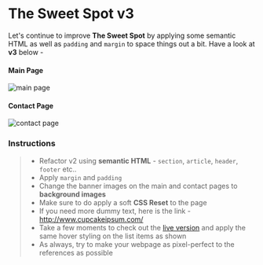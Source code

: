  # The Sweet Spot v3

Let's continue to improve **The Sweet Spot** by applying some semantic HTML as well as `padding` and `margin` to space things out a bit. Have a look at **v3** below -

#### Main Page

![main page](images/main.png)

#### Contact Page

![contact page](images/contact.png)

### Instructions

> - Refactor v2 using **semantic HTML** - `section`, `article`, `header`, `footer` etc..
> - Apply `margin` and `padding`
> - Change the banner images on the main and contact pages to **background images**
> - Make sure to do apply a soft **CSS Reset** to the page
> - If you need more dummy text, here is the link - http://www.cupcakeipsum.com/
> - Take a few moments to check out the [live version]( https://digitalcareerinstitute.github.io/UIB-box-model-the-sweet-spot-v3/) and apply the same hover styling on the list items as shown
> - As always, try to make your webpage as pixel-perfect to the references as possible
